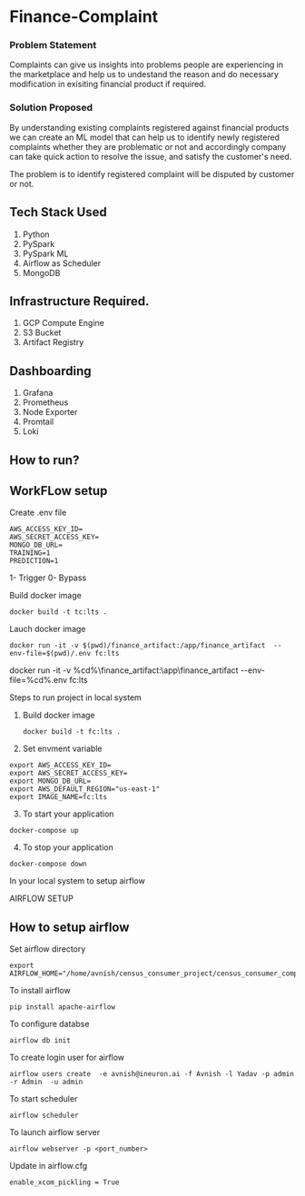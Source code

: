 # Finance-Complaint

### Problem Statement

Complaints can give us insights into problems people are experiencing in the marketplace and help us to undestand the reason and do necessary modification in exisiting financial product if required.

### Solution Proposed

By understanding existing complaints registered against financial products we can create an ML model that can help us to identify newly registered complaints whether they are problematic or not and accordingly company can take quick action to resolve the issue, and satisfy the customer's need.

The problem is to identify registered complaint will be disputed by customer or not.

## Tech Stack Used

1. Python
2. PySpark
3. PySpark ML
4. Airflow as Scheduler
5. MongoDB

## Infrastructure Required.

1. GCP Compute Engine
2. S3 Bucket
3. Artifact Registry

## Dashboarding

1. Grafana
2. Prometheus
3. Node Exporter
4. Promtail
5. Loki

## How to run?

## WorkFLow setup

Create .env file

```
AWS_ACCESS_KEY_ID=
AWS_SECRET_ACCESS_KEY=
MONGO_DB_URL=
TRAINING=1
PREDICTION=1
```

1- Trigger
0- Bypass

Build docker image

```
docker build -t tc:lts .
```

Lauch docker image

```
docker run -it -v $(pwd)/finance_artifact:/app/finance_artifact  --env-file=$(pwd)/.env fc:lts
```

docker run -it -v %cd%\finance_artifact:\app\finance_artifact --env-file=%cd%\.env fc:lts

Steps to run project in local system

1. Build docker image
   ```
   docker build -t fc:lts .
   ```
2. Set envment variable

```
export AWS_ACCESS_KEY_ID=
export AWS_SECRET_ACCESS_KEY=
export MONGO_DB_URL=
export AWS_DEFAULT_REGION="us-east-1"
export IMAGE_NAME=fc:lts
```

3. To start your application

```
docker-compose up
```

4. To stop your application

```
docker-compose down
```

In your local system to setup airflow

AIRFLOW SETUP

## How to setup airflow

Set airflow directory

```
export AIRFLOW_HOME="/home/avnish/census_consumer_project/census_consumer_complaint/airflow"
```

To install airflow

```
pip install apache-airflow
```

To configure databse

```
airflow db init
```

To create login user for airflow

```
airflow users create  -e avnish@ineuron.ai -f Avnish -l Yadav -p admin -r Admin  -u admin
```

To start scheduler

```
airflow scheduler
```

To launch airflow server

```
airflow webserver -p <port_number>
```

Update in airflow.cfg

```
enable_xcom_pickling = True
```
